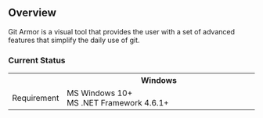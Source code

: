 ## Overview

Git Armor is a visual tool that provides the user with a set of advanced features that simplify the daily use of git.<br />

### Current Status

<table>
  <tr>
    <th>&nbsp;</th>
    <th width="600px">Windows</th>
  </tr>
  <tr>
    <td>Requirement</td>
    <td>MS Windows 10+ <br/>MS .NET Framework 4.6.1+</td>
  </tr>
</table>

